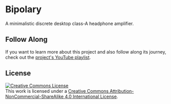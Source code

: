 # Bipolary

A minimalistic discrete desktop class-A headphone amplifier.

## Follow Along

If you want to learn more about this project and also follow along its journey,
check out the [project's YouTube playlist](https://www.youtube.com/playlist?list=PLbjMhZ3Qv6a8xDwKZuQG69gMUy-2NGEBN).


## License

<a rel="license" href="http://creativecommons.org/licenses/by-nc-sa/4.0/"><img alt="Creative Commons License" style="border-width:0" src="https://i.creativecommons.org/l/by-nc-sa/4.0/88x31.png" /></a><br />This work is licensed under a <a rel="license" href="http://creativecommons.org/licenses/by-nc-sa/4.0/">Creative Commons Attribution-NonCommercial-ShareAlike 4.0 International License</a>.
